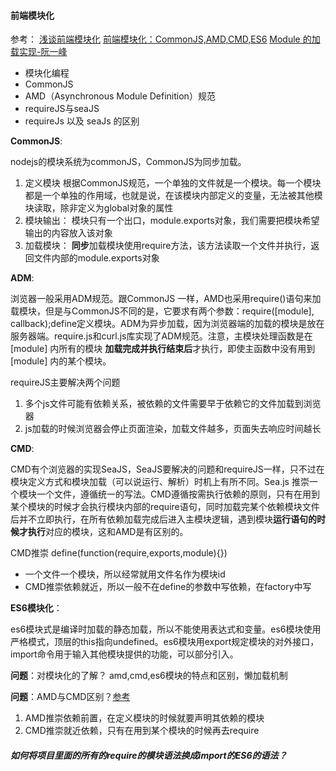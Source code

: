 #### 前端模块化
参考： [浅谈前端模块化](http://imweb.io/topic/55994b358555272639cb031b) 
[前端模块化：CommonJS,AMD,CMD,ES6](https://juejin.im/post/5aaa37c8f265da23945f365c)
[Module 的加载实现-阮一峰](http://es6.ruanyifeng.com/#docs/module-loader)

- 模块化编程
- CommonJS
- AMD（Asynchronous Module Definition）规范
- requireJS与seaJS
- requireJs 以及 seaJs 的区别

**CommonJS**:
 
nodejs的模块系统为commonJS，CommonJS为同步加载。

1. 定义模块
根据CommonJS规范，一个单独的文件就是一个模块。每一个模块都是一个单独的作用域，也就是说，在该模块内部定义的变量，无法被其他模块读取，除非定义为global对象的属性
2. 模块输出：
模块只有一个出口，module.exports对象，我们需要把模块希望输出的内容放入该对象
3. 加载模块：
**同步**加载模块使用require方法，该方法读取一个文件并执行，返回文件内部的module.exports对象

**ADM**:

浏览器一般采用ADM规范。跟CommonJS 一样，AMD也采用require()语句来加载模块，但是与CommonJS不同的是，它要求有两个参数：require([module], callback);define定义模块。ADM为异步加载，因为浏览器端的加载的模块是放在服务器端。require.js和curl.js库实现了ADM规范。注意，主模块处理函数是在 [module] 内所有的模块 **加载完成并执行结束后**才执行，即使主函数中没有用到 [module] 内的某个模块。

requireJS主要解决两个问题

1. 多个js文件可能有依赖关系，被依赖的文件需要早于依赖它的文件加载到浏览器
2. js加载的时候浏览器会停止页面渲染，加载文件越多，页面失去响应时间越长

**CMD**:

CMD有个浏览器的实现SeaJS，SeaJS要解决的问题和requireJS一样，只不过在模块定义方式和模块加载（可以说运行、解析）时机上有所不同。Sea.js 推崇一个模块一个文件，遵循统一的写法。CMD遵循按需执行依赖的原则，只有在用到某个模块的时候才会执行模块内部的require语句，同时加载完某个依赖模块文件后并不立即执行，在所有依赖加载完成后进入主模块逻辑，遇到模块**运行语句的时候才执行**对应的模块，这和AMD是有区别的。

CMD推崇 define(function(require,exports,module){})

+ 一个文件一个模块，所以经常就用文件名作为模块id
+ CMD推崇依赖就近，所以一般不在define的参数中写依赖，在factory中写

**ES6模块化**：

es6模块式是编译时加载的静态加载，所以不能使用表达式和变量。es6模块使用严格模式，顶层的this指向undefined。es6模块用export规定模块的对外接口，import命令用于输入其他模块提供的功能，可以部分引入。

**问题**：对模块化的了解？
amd,cmd,es6模块的特点和区别，懒加载机制

**问题**：AMD与CMD区别？[参考](https://www.cnblogs.com/futai/p/5258349.html)
1. AMD推崇依赖前置，在定义模块的时候就要声明其依赖的模块
2. CMD推崇就近依赖，只有在用到某个模块的时候再去require

##### 如何将项目里面的所有的require的模块语法换成import的ES6的语法？





